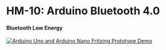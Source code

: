 # HM-10: Arduino Bluetooth 4.0

#### Bluetooth Low Energy

[![Arduino Uno and Arduino Nano Fritzing Prototype Demo](https://github.com/gbaptista/hm-10-bluetooth-4-ble-arduino/raw/master/images/prototype_bb.png)](https://github.com/gbaptista/hm-10-bluetooth-4-ble-arduino/raw/master/images/prototype_bb.png)
